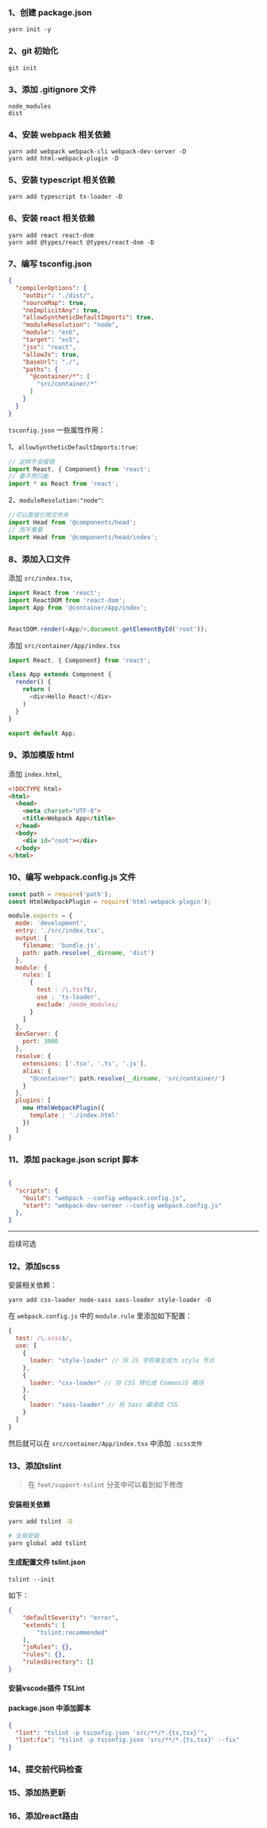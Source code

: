 ### 1、创建 package.json

```
yarn init -y
```

### 2、git 初始化

```
git init
```

### 3、添加 .gitignore 文件

```
node_modules
dist
```

### 4、安装 webpack 相关依赖

```
yarn add webpack webpack-cli webpack-dev-server -D
yarn add html-webpack-plugin -D 
```

### 5、安装 typescript 相关依赖

```
yarn add typescript ts-loader -D
```

### 6、安装 react 相关依赖

```
yarn add react react-dom
yarn add @types/react @types/react-dom -D
```

### 7、编写 tsconfig.json

```json
{
  "compilerOptions": {
    "outDir": "./dist/",
    "sourceMap": true,
    "noImplicitAny": true,
    "allowSyntheticDefaultImports": true,
    "moduleResolution": "node",
    "module": "es6",
    "target": "es5",
    "jsx": "react",
    "allowJs": true,
    "baseUrl": "./",
    "paths": {
      "@container/*": [
        "src/container/*"
      ]
    }
  }
}
```

`tsconfig.json` 一些属性作用：

1、`allowSyntheticDefaultImports:true`: 

```js
// 这样不会报错
import React, { Component} from 'react';
// 要不然只能
import * as React from 'react';
```

2、`moduleResolution:"node"`:

```js
//可以直接引用文件夹
import Head from '@components/head';
// 而不需要
import Head from '@components/head/index';
```

### 8、添加入口文件

添加 `src/index.tsx`,

```js
import React from 'react';
import ReactDOM from 'react-dom';
import App from '@container/App/index';


ReactDOM.render(<App/>,document.getElementById('root'));
```

添加 `src/container/App/index.tsx`

```js
import React, { Component} from 'react';

class App extends Component {
  render() {
    return (
      <div>Hello React!</div>
    )
  }
}

export default App;
```

### 9、添加模版 html

添加 `index.html`,

``` html
<!DOCTYPE html>
<html>
  <head>
    <meta charset="UTF-8">
    <title>Webpack App</title>
  </head>
  <body>
    <div id="root"></div>
  </body>
</html>
```

### 10、编写 webpack.config.js 文件

```js
const path = require('path');
const HtmlWebpackPlugin = require('html-webpack-plugin');

module.exports = {
  mode: 'development',
  entry: './src/index.tsx',
  output: {
    filename: 'bundle.js',
    path: path.resolve(__dirname, 'dist')
  },
  module: {
    rules: [
      {
        test : /\.tsx?$/,
        use : 'ts-loader',
        exclude: /node_modules/
      }
    ]
  },
  devServer: {
    port: 3000
  },
  resolve: {
    extensions: ['.tsx', '.ts', '.js'],
    alias: {
      "@container": path.resolve(__dirname, 'src/container/')
    }
  },
  plugins: [
    new HtmlWebpackPlugin({
      template : './index.html'
    })
  ]
}
```

### 11、添加 package.json script 脚本

``` json

{
  "scripts": {
    "build": "webpack --config webpack.config.js",
    "start": "webpack-dev-server --config webpack.config.js"
  },
}

```

---

后续可选

### 12、添加scss

安装相关依赖：

```
yarn add css-loader node-sass sass-loader style-loader -D
```

在 `webpack.config.js` 中的 `module.rule` 里添加如下配置：

```js
{
  test: /\.scss$/,
  use: [
    {
      loader: "style-loader" // 将 JS 字符串生成为 style 节点
    },
    {
      loader: "css-loader" // 将 CSS 转化成 CommonJS 模块
    },
    {
      loader: "sass-loader" // 将 Sass 编译成 CSS
    }
  ]
}
```
 
然后就可以在 `src/container/App/index.tsx` 中添加 `.scss文件`

### 13、添加tslint

> 在 `feat/support-tslint` 分支中可以看到如下修改

#### 安装相关依赖

```bash
yarn add tslint -D

# 全局安装
yarn global add tslint
```

#### 生成配置文件 tslint.json

```
tslint --init
```

如下：

```json
{
    "defaultSeverity": "error",
    "extends": [
        "tslint:recommended"
    ],
    "jsRules": {},
    "rules": {},
    "rulesDirectory": []
}
```

#### 安装vscode插件 TSLint

#### package.json 中添加脚本

```json
{
  "lint": "tslint -p tsconfig.json 'src/**/*.{ts,tsx}'",
  "lint:fix": "tslint -p tsconfig.json 'src/**/*.{ts,tsx}' --fix"
}

```

### 14、提交前代码检查

### 15、添加热更新

### 16、添加react路由